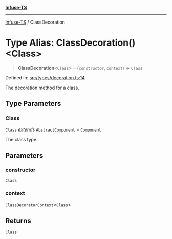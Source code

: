 [**Infuse-TS**](../README.md)

***

[Infuse-TS](../README.md) / ClassDecoration

# Type Alias: ClassDecoration()\<Class\>

> **ClassDecoration**\<`Class`\> = (`constructor`, `context`) => `Class`

Defined in: [src/types/decoration.ts:14](https://github.com/D-Kay6/Infuse-TS/blob/1387e3f339bea91025c5da407e0b7dff28feffb5/src/types/decoration.ts#L14)

The decoration method for a class.

## Type Parameters

### Class

`Class` *extends* [`AbstractComponent`](AbstractComponent.md) = [`Component`](Component.md)

The class type.

## Parameters

### constructor

`Class`

### context

`ClassDecoratorContext`\<`Class`\>

## Returns

`Class`
